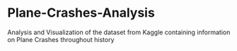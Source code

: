 # Plane-Crashes-Analysis
Analysis and Visualization of the dataset from Kaggle containing information on Plane Crashes throughout history 
